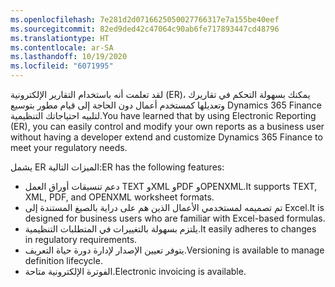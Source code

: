 ```yaml
---
ms.openlocfilehash: 7e281d2d0716625050027766317e7a155be40eef
ms.sourcegitcommit: 82ed9ded42c47064c90ab6fe717893447cd48796
ms.translationtype: HT
ms.contentlocale: ar-SA
ms.lasthandoff: 10/19/2020
ms.locfileid: "6071995"
---
```

<span data-ttu-id="34ab2-101">لقد تعلمت أنه باستخدام التقارير الإلكترونية (ER)، يمكنك بسهولة التحكم في تقاريرك وتعديلها كمستخدم أعمال دون الحاجة إلى قيام مطور بتوسيع Dynamics 365 Finance لتلبيه احتياجاتك التنظيمية.</span><span class="sxs-lookup"><span data-stu-id="34ab2-101">You have learned that by using Electronic Reporting (ER), you can easily control and modify your own reports as a business user without having a developer extend and customize Dynamics 365 Finance to meet your regulatory needs.</span></span>

<span data-ttu-id="34ab2-102">يشمل ER الميزات التالية:</span><span class="sxs-lookup"><span data-stu-id="34ab2-102">ER has the following features:</span></span>

-   <span data-ttu-id="34ab2-103">دعم تنسيقات أوراق العمل TEXT وXML وPDF وOPENXML.</span><span class="sxs-lookup"><span data-stu-id="34ab2-103">It supports TEXT, XML, PDF, and OPENXML worksheet formats.</span></span>
-   <span data-ttu-id="34ab2-104">تم تصميمه لمستخدمي الأعمال الذين هم على دراية بالصيغ المستندة إلى Excel.</span><span class="sxs-lookup"><span data-stu-id="34ab2-104">It is designed for business users who are familiar with Excel-based formulas.</span></span>
-   <span data-ttu-id="34ab2-105">يلتزم بسهولة بالتغييرات في المتطلبات التنظيمية.</span><span class="sxs-lookup"><span data-stu-id="34ab2-105">It easily adheres to changes in regulatory requirements.</span></span>
-   <span data-ttu-id="34ab2-106">يتوفر تعيين الإصدار لإدارة دورة حياة التعريف.</span><span class="sxs-lookup"><span data-stu-id="34ab2-106">Versioning is available to manage definition lifecycle.</span></span>
-   <span data-ttu-id="34ab2-107">الفوترة الإلكترونية متاحة.</span><span class="sxs-lookup"><span data-stu-id="34ab2-107">Electronic invoicing is available.</span></span>


